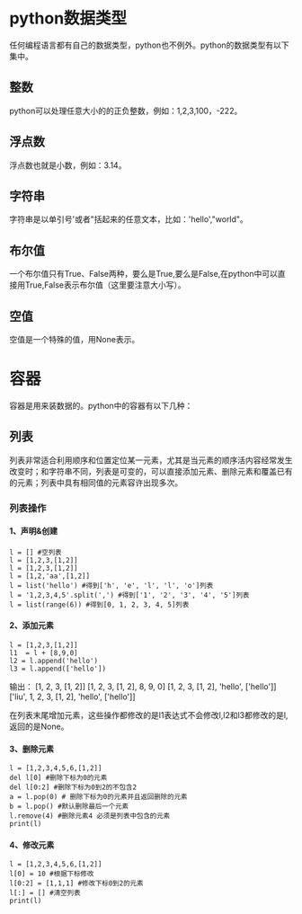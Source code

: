 # python数据类型 #
任何编程语言都有自己的数据类型，python也不例外。python的数据类型有以下集中。
## 整数 ##
python可以处理任意大小的的正负整数，例如：1,2,3,100，-222。
## 浮点数 ##
浮点数也就是小数，例如：3.14。
## 字符串 ##
字符串是以单引号'或者"括起来的任意文本，比如：'hello',"world"。
## 布尔值 ##
一个布尔值只有True、False两种，要么是True,要么是False,在python中可以直接用True,False表示布尔值（这里要注意大小写）。
## 空值 ##
空值是一个特殊的值，用None表示。
# 容器 #
容器是用来装数据的。python中的容器有以下几种：
## 列表 ##
列表非常适合利用顺序和位置定位某一元素，尤其是当元素的顺序活内容经常发生改变时；和字符串不同，列表是可变的，可以直接添加元素、删除元素和覆盖已有的元素；列表中具有相同值的元素容许出现多次。
### 列表操作 ###
#### 1、声明&创建 ####
    l = [] #空列表
    l = [1,2,3,[1,2]]
    l = [1,2,3,[1,2]]
    l = [1,2,'aa',[1,2]]
    l = list('hello') #得到['h', 'e', 'l', 'l', 'o']列表
    l = '1,2,3,4,5'.split(',') #得到['1', '2', '3', '4', '5']列表
    l = list(range(6)) #得到[0, 1, 2, 3, 4, 5]列表

#### 2、添加元素 ####
    l = [1,2,3,[1,2]]
    l1  = l + [8,9,0]
    l2 = l.append('hello')
    l3 = l.append(['hello'])
输出：
    [1, 2, 3, [1, 2]]
    [1, 2, 3, [1, 2], 8, 9, 0]
    [1, 2, 3, [1, 2], 'hello', ['hello']]
    ['liu', 1, 2, 3, [1, 2], 'hello', ['hello']]

在列表末尾增加元素，这些操作都修改的是l1表达式不会修改l,l2和l3都修改的是l,返回的是None。
#### 3、删除元素 ####
    l = [1,2,3,4,5,6,[1,2]]
    del l[0] #删除下标为0的元素
    del l[0:2] #删除下标为0到2的不包含2
    a = l.pop(0) # 删除下标为0的元素并且返回删除的元素
    b = l.pop() #默认删除最后一个元素
    l.remove(4) #删除元素4 必须是列表中包含的元素
    print(l)
#### 4、修改元素 ####
    l = [1,2,3,4,5,6,[1,2]]
    l[0] = 10 #根据下标修改
    l[0:2] = [1,1,1] #修改下标0到2的元素
    l[:] = [] #清空列表
    print(l)